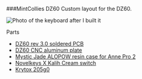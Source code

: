 ###MintCollies DZ60
Custom layout for the DZ60.

![Photo of the keyboard after I built it](https://imgur.com/a/vjJFGJt)

Parts
+ [DZ60 rev 3.0 soldered PCB](https://kbdfans.com/products/dz60-60-pcb)
+ [DZ60 CNC aluminum plate](https://kbdfans.com/products/dz60-cnc-aluminum-plate?variant=39293765025931)
+ [Mystic Jade ALOPOW resin case for Anne Pro 2](https://kbdfans.com/products/alopow-resin-case-for-anne-pro-2?_pos=3&_sid=0f3043940&_ss=r)
+ [Novelkeys X Kalih Cream switch](https://kbdfans.com/products/novelkey-x-kailh-linear-cream-switch)
+ [Krytox 205g0](https://thekey.company/collections/in-stock/products/lubricant)